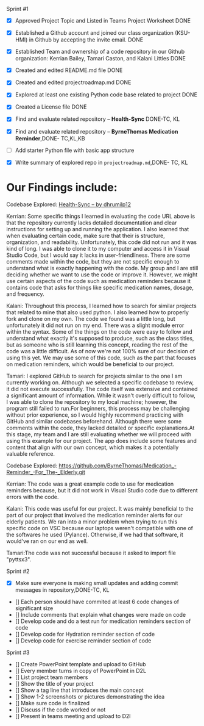 Sprint #1
- [x] Approved Project Topic and Listed in Teams Project Worksheet DONE
- [x] Established a Github account and joined our class organization (KSU-HMI) in Github by accepting the invite email. DONE
- [x] Established Team and ownership of a code repository in our Github organization: Kerrian Bailey, Tamari Caston, and Kalani Littles DONE
- [X] Created and edited README.md file DONE
- [X] Created and edited projectroadmap.md DONE
- [X] Explored at least one existing Python code base related to project DONE
- [x] Created a License file DONE
- [x] Find and evaluate related repository – **Health-Sync** DONE-TC, KL
- [X] Find and evaluate related repository – **ByrneThomas Medication Reminder**,DONE- TC,KL,KB
- [ ] Add starter Python file with basic app structure
- [x] Write summary of explored repo in `projectroadmap.md`,DONE- TC, KL   
  

      
# Our Findings include:
Codebase Explored: [Health-Sync – by dhrumilp12](https://github.com/dhrumilp12/Health-Sync)

Kerrian: Some specific things I learned in evaluating the code URL above is that the repository currently lacks detailed documentation and clear instructions for setting up and running the application. I also learned that when evaluating certain code, make sure that their is structure, organization, and readability. Unfortunately, this code did not run and it was kind of long. I was able to clone it to my computer and access it in Visual Studio Code, but I would say it lacks in user-friendliness. There are some comments made within the code, but they are not specific enough to understand what is exactly happening with the code. My group and I are still deciding whether we want to use the code or improve it. However, we might use certain aspects of the code such as medication reminders because it contains code that asks for things like specific medication names, dosage, and frequency.

Kalani: Throughout this process, I learned how to search for similar projects that related to mine that also used python. I also learned how to properly fork and clone on my own. The code we found was a little long, but unfortunately it did not run on my end. There was a slight module error within the syntax. Some of the things on the code were easy to follow and understand what exactly it's supposed to produce, such as the class titles, but as someone who is still learning this concept, reading the rest of the code was a little difficult. As of now we're not 100% sure of our decision of using this yet. We may use some of this code, such as the part that focuses on medication reminders, which would be beneficial to our project.

Tamari: I explored GitHub to search for projects similar to the one I am currently working on. Although we selected a specific codebase to review, it did not execute successfully. The code itself was extensive and contained a significant amount of information. While it wasn't overly difficult to follow, I was able to clone the repository to my local machine; however, the program still failed to run.For beginners, this process may be challenging without prior experience, so I would highly recommend practicing with GitHub and similar codebases beforehand. Although there were some comments within the code, they lacked detailed or specific explanations.At this stage, my team and I are still evaluating whether we will proceed with using this example for our project. The app does include some features and content that align with our own concept, which makes it a potentially valuable reference.

Codebase Explored: https://github.com/ByrneThomas/Medication_-Reminder_-For_The-_Elderly.git

Kerrian: The code was a great example code to use for medication reminders because, but it did not work in Visual Studio code due to different errors with the code.

Kalani: This code was useful for our project. It was mainly beneficial to the part of our project that involved the medication reminder alerts for our elderly patients. We ran into a minor problem when trying to run this specific code on VSC because our laptops weren't compatible with one of the softwares he used (Pylance). Otherwise, if we had that software, it would've ran on our end as well.

Tamari:The code was not successful because it asked to import file "pyttsx3".

Sprint #2
- [X] Make sure everyone is making small updates and adding commit messages in repository,DONE-TC, KL
- [] Each person should have commited at least 6 code changes of significant size
- [] Include comments that explain what changes were made on code
- [] Develop code and do a test run for medication reminders section of code
- [] Develop code for Hydration reminder section of code
- [] Develop code for exercise reminder section of code

Sprint #3
- [] Create PowerPoint template and upload to GitHub
- [] Every member turns in copy of PowerPoint in D2L
- [] List project team members
- [] Show the title of your project
- [] Show a tag line that introduces the main concept
- [] Show 1-2 screenshots or pictures demonstrating the idea 
- [] Make sure code is finalized
- [] Discuss if the code worked or not
- [] Present in teams meeting and upload to D2l
